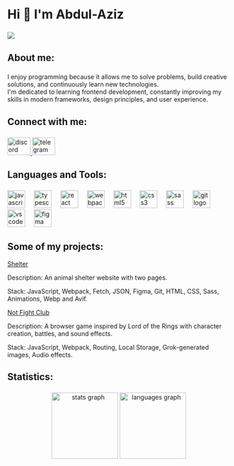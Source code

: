 <h1 align="left">Hi 👋 I'm Abdul-Aziz</h1>

###

<div align="left">
  <img src="https://visitor-badge.laobi.icu/badge?page_id=AzizShik.AzizShik&left_text=Profile%20Views"  />
</div>

###

<h2 align="left">About me:</h2>

###

<p align="left">I enjoy programming because it allows me to solve problems, build creative solutions, and continuously learn new technologies.<br>I'm dedicated to learning frontend development, constantly improving my skills in modern frameworks, design principles, and user experience.</p>

###

<h2 align="left">Connect with me:</h2>

###

<div align="left">
  <a href="https://discordapp.com/users/831809123582345256" target="_blank">
    <img src="https://raw.githubusercontent.com/maurodesouza/profile-readme-generator/master/src/assets/icons/social/discord/default.svg" width="52" height="40" alt="discord logo"  />
  </a>
  <a href="https://t.me/shaas1111" target="_blank">
    <img src="https://raw.githubusercontent.com/maurodesouza/profile-readme-generator/master/src/assets/icons/social/telegram/default.svg" width="52" height="40" alt="telegram logo"  />
  </a>
</div>

###

<h2 align="left">Languages and Tools:</h2>

###

<div align="left">
  <img src="https://cdn.jsdelivr.net/gh/devicons/devicon/icons/javascript/javascript-original.svg" height="40" alt="javascript logo"  />
  <img width="12" />
  <img src="https://cdn.jsdelivr.net/gh/devicons/devicon/icons/typescript/typescript-original.svg" height="40" alt="typescript logo"  />
  <img width="12" />
  <img src="https://cdn.jsdelivr.net/gh/devicons/devicon/icons/react/react-original.svg" height="40" alt="react logo"  />
  <img width="12" />
  <img src="https://cdn.jsdelivr.net/gh/devicons/devicon/icons/webpack/webpack-original.svg" height="40" alt="webpack logo"  />
  <img width="12" />
  <img src="https://cdn.jsdelivr.net/gh/devicons/devicon/icons/html5/html5-original.svg" height="40" alt="html5 logo"  />
  <img width="12" />
  <img src="https://cdn.jsdelivr.net/gh/devicons/devicon/icons/css3/css3-original.svg" height="40" alt="css3 logo"  />
  <img width="12" />
  <img src="https://cdn.jsdelivr.net/gh/devicons/devicon/icons/sass/sass-original.svg" height="40" alt="sass logo"  />
  <img width="12" />
  <img src="https://cdn.jsdelivr.net/gh/devicons/devicon/icons/git/git-original.svg" height="40" alt="git logo"  />
  <img width="12" />
  <img src="https://cdn.jsdelivr.net/gh/devicons/devicon/icons/vscode/vscode-original.svg" height="40" alt="vscode logo"  />
  <img width="12" />
  <img src="https://cdn.jsdelivr.net/gh/devicons/devicon/icons/figma/figma-original.svg" height="40" alt="figma logo"  />
</div>

###

<h2 align="left">Some of my projects:</h2>

<a href="https://github.com/AzizShik/Shelter" target="_blank">Shelter</a>

<p align="left">Description: An animal shelter website with two pages.</p>
<p align="left">Stack: JavaScript, Webpack, Fetch, JSON, Figma, Git, HTML, CSS, Sass, Animations, Webp and Avif.</p>

<a href="https://github.com/AzizShik/not-fight-club" target="_blank">Not Fight Club</a>

<p align="left">Description: A browser game inspired by Lord of the Rings with character creation, battles, and sound effects.</p> 
<p align="left">Stack: JavaScript, Webpack, Routing, Local Storage, Grok-generated images, Audio effects.</p>


###

<h2 align="left">Statistics:</h2>

###

<div align="center">
  <img src="https://github-readme-stats.vercel.app/api?username=AzizShik&hide_title=false&hide_rank=false&show_icons=true&include_all_commits=true&count_private=true&disable_animations=false&theme=dracula&locale=en&hide_border=false&order=1" height="150" alt="stats graph"  />
  <img src="https://github-readme-stats.vercel.app/api/top-langs?username=AzizShik&locale=en&hide_title=false&layout=compact&card_width=320&langs_count=5&theme=dracula&hide_border=false&order=2" height="150" alt="languages graph"  />
</div>

###
